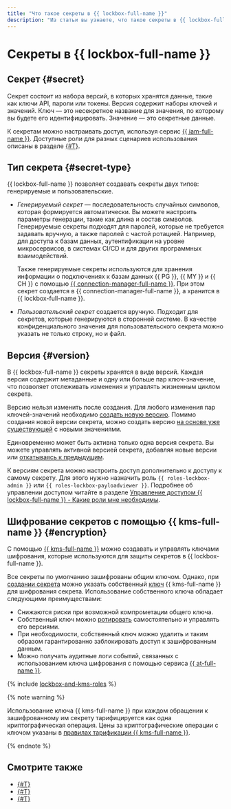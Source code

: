```yaml
---
title: "Что такое секреты в {{ lockbox-full-name }}"
description: "Из статьи вы узнаете, что такое секреты в {{ lockbox-full-name }} и из чего они состоят."
---
```


# Секреты в {{ lockbox-full-name }}

## Секрет {#secret}

Секрет состоит из набора версий, в которых хранятся данные, такие как ключи API, пароли или токены. Версия содержит наборы ключей и значений. Ключ — это несекретное название для значения, по которому вы будете его идентифицировать. Значение — это секретные данные.

К секретам можно настраивать доступ, используя сервис [{{ iam-full-name }}](../../iam/index.yaml). Доступные роли для разных сценариев использования описаны в разделе [{#T}](../security/index.md).

## Тип секрета {#secret-type}

{{ lockbox-full-name }} позволяет создавать секреты двух типов: генерируемые и пользовательские.

* _Генерируемый секрет_ — последовательность случайных символов, которая формируется автоматически. Вы можете настроить параметры генерации, такие как длина и состав символов. Генерируемые секреты подходят для паролей, которые не требуется задавать вручную, а также паролей с частой ротацией. Например, для доступа к базам данных, аутентификации на уровне микросервисов, в системах CI/CD и для других программных взаимодействий.

    Также генерируемые секреты используются для хранения информации о подключениях к базам данных {{ PG }}, {{ MY }} и {{ CH }} с помощью [{{ connection-manager-full-name }}](../../metadata-hub/concepts/connection-manager.md). При этом секрет создается в {{ connection-manager-full-name }}, а хранится в {{ lockbox-full-name }}.

* _Пользовательский секрет_ создается вручную. Подходит для секретов, которые генерируются в сторонней системе. В качестве конфиденциального значения для пользовательского секрета можно указать не только строку, но и файл.

## Версия {#version}

В {{ lockbox-full-name }} секреты хранятся в виде версий. Каждая версия содержит метаданные и одну или больше пар ключ-значение, что позволяет отслеживать изменения и управлять жизненным циклом секрета.

Версию нельзя изменить после создания. Для любого изменения пар ключей-значений необходимо [создать новую версию](../operations/secret-version-manage#create-version). Помимо создания новой версии секрета, можно создать версию [на основе уже существующей](../operations/secret-version-manage#create-version-based-on-other) с новыми значениями.

Единовременно может быть активна только одна версия секрета. Вы можете управлять активной версией секрета, добавляя новые версии или [откатываясь к предыдущим](../operations/secret-version-manage#backup).

К версиям секрета можно настроить доступ дополнительно к доступу к самому секрету. Для этого нужно назначить роль `{{ roles-lockbox-admin }}` или `{{ roles-lockbox-payloadviewer }}`. Подробнее об управлении доступом читайте в разделе [Управление доступом {{ lockbox-full-name }} - Какие роли мне необходимы](../security/index.md#choosing-roles).

## Шифрование секретов с помощью {{ kms-full-name }} {#encryption}

С помощью [{{ kms-full-name }}](../../kms/index.yaml) можно создавать и управлять ключами шифрования, которые используются для защиты секретов в {{ lockbox-full-name }}.

Все секреты по умолчанию зашифрованы общим ключом. Однако, при [создании секрета](../operations/secret-create.md) можно указать собственный [ключ](../../kms/concepts/key.md) {{ kms-full-name }} для шифрования секрета. Использование собственного ключа обладает следующими преимуществами:

* Снижаются риски при возможной компрометации общего ключа.
* Собственный ключ можно [ротировать](../../kms/operations/key.md#rotate) самостоятельно и управлять его версиями.
* При необходимости, собственный ключ можно удалить и таким образом гарантированно заблокировать доступ к зашифрованным данным.
* Можно получать аудитные логи событий, связанных с использованием ключа шифрования с помощью сервиса [{{ at-full-name }}](../../audit-trails/concepts/index.md).

{% include [lockbox-and-kms-roles](../../_includes/lockbox/lockbox-and-kms-roles.md) %}

{% note warning %}

Использование ключа {{ kms-full-name }} при каждом обращении к зашифрованному им секрету тарифицируется как одна криптографическая операция. Цены за криптографические операции с ключом указаны в [правилах тарификации {{ kms-full-name }}](../../kms/pricing.md).

{% endnote %}

## Смотрите также

* [{#T}](../security/index.md)
* [{#T}](../tutorials/index.md)
* [{#T}](../pricing.md)
